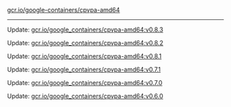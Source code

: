 [gcr.io/google-containers/cpvpa-amd64](https://hub.docker.com/r/cruse/cpvpa-amd64/tags/) 

----
Update: [gcr.io/google_containers/cpvpa-amd64:v0.8.3](https://hub.docker.com/r/cruse/cpvpa-amd64/tags/)

Update: [gcr.io/google_containers/cpvpa-amd64:v0.8.2](https://hub.docker.com/r/cruse/cpvpa-amd64/tags/)

Update: [gcr.io/google_containers/cpvpa-amd64:v0.8.1](https://hub.docker.com/r/cruse/cpvpa-amd64/tags/)

Update: [gcr.io/google_containers/cpvpa-amd64:v0.7.1](https://hub.docker.com/r/cruse/cpvpa-amd64/tags/)

Update: [gcr.io/google_containers/cpvpa-amd64:v0.7.0](https://hub.docker.com/r/cruse/cpvpa-amd64/tags/)

Update: [gcr.io/google_containers/cpvpa-amd64:v0.6.0](https://hub.docker.com/r/cruse/cpvpa-amd64/tags/)

